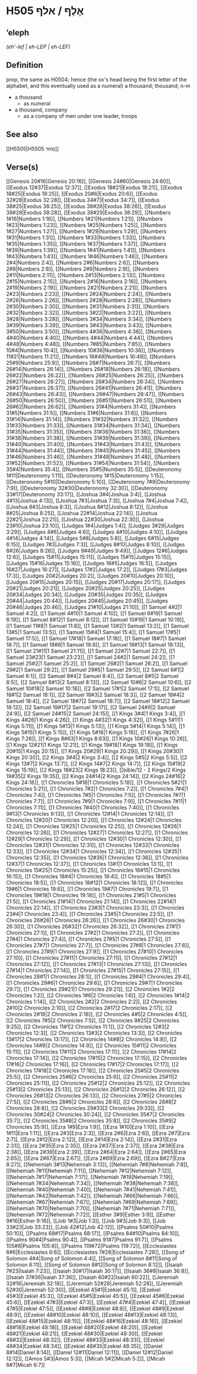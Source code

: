 # H505 אֶלֶף / אלף

## ʼeleph

_(eh'-lef | eh-LEP | eh-LEF)_

## Definition

prop, the same as H0504; hence (the ox's head being the first letter of the alphabet, and this eventually used as a numeral) a thousand; thousand; n-m

- a thousand
  - as numeral
- a thousand, company
  - as a company of men under one leader, troops

## See also

[[H5505|H5505 סחר]]

## Verse(s)

[[Genesis 20#16|Genesis 20:16]], [[Genesis 24#60|Genesis 24:60]], [[Exodus 12#37|Exodus 12:37]], [[Exodus 18#21|Exodus 18:21]], [[Exodus 18#25|Exodus 18:25]], [[Exodus 20#6|Exodus 20:6]], [[Exodus 32#28|Exodus 32:28]], [[Exodus 34#7|Exodus 34:7]], [[Exodus 38#25|Exodus 38:25]], [[Exodus 38#26|Exodus 38:26]], [[Exodus 38#28|Exodus 38:28]], [[Exodus 38#29|Exodus 38:29]], [[Numbers 1#16|Numbers 1:16]], [[Numbers 1#21|Numbers 1:21]], [[Numbers 1#23|Numbers 1:23]], [[Numbers 1#25|Numbers 1:25]], [[Numbers 1#27|Numbers 1:27]], [[Numbers 1#29|Numbers 1:29]], [[Numbers 1#31|Numbers 1:31]], [[Numbers 1#33|Numbers 1:33]], [[Numbers 1#35|Numbers 1:35]], [[Numbers 1#37|Numbers 1:37]], [[Numbers 1#39|Numbers 1:39]], [[Numbers 1#41|Numbers 1:41]], [[Numbers 1#43|Numbers 1:43]], [[Numbers 1#46|Numbers 1:46]], [[Numbers 2#4|Numbers 2:4]], [[Numbers 2#6|Numbers 2:6]], [[Numbers 2#8|Numbers 2:8]], [[Numbers 2#9|Numbers 2:9]], [[Numbers 2#11|Numbers 2:11]], [[Numbers 2#13|Numbers 2:13]], [[Numbers 2#15|Numbers 2:15]], [[Numbers 2#16|Numbers 2:16]], [[Numbers 2#19|Numbers 2:19]], [[Numbers 2#21|Numbers 2:21]], [[Numbers 2#23|Numbers 2:23]], [[Numbers 2#24|Numbers 2:24]], [[Numbers 2#26|Numbers 2:26]], [[Numbers 2#28|Numbers 2:28]], [[Numbers 2#30|Numbers 2:30]], [[Numbers 2#31|Numbers 2:31]], [[Numbers 2#32|Numbers 2:32]], [[Numbers 3#22|Numbers 3:22]], [[Numbers 3#28|Numbers 3:28]], [[Numbers 3#34|Numbers 3:34]], [[Numbers 3#39|Numbers 3:39]], [[Numbers 3#43|Numbers 3:43]], [[Numbers 3#50|Numbers 3:50]], [[Numbers 4#36|Numbers 4:36]], [[Numbers 4#40|Numbers 4:40]], [[Numbers 4#44|Numbers 4:44]], [[Numbers 4#48|Numbers 4:48]], [[Numbers 7#85|Numbers 7:85]], [[Numbers 10#4|Numbers 10:4]], [[Numbers 10#36|Numbers 10:36]], [[Numbers 11#21|Numbers 11:21]], [[Numbers 16#49|Numbers 16:49]], [[Numbers 25#9|Numbers 25:9]], [[Numbers 26#7|Numbers 26:7]], [[Numbers 26#14|Numbers 26:14]], [[Numbers 26#18|Numbers 26:18]], [[Numbers 26#22|Numbers 26:22]], [[Numbers 26#25|Numbers 26:25]], [[Numbers 26#27|Numbers 26:27]], [[Numbers 26#34|Numbers 26:34]], [[Numbers 26#37|Numbers 26:37]], [[Numbers 26#41|Numbers 26:41]], [[Numbers 26#43|Numbers 26:43]], [[Numbers 26#47|Numbers 26:47]], [[Numbers 26#50|Numbers 26:50]], [[Numbers 26#51|Numbers 26:51]], [[Numbers 26#62|Numbers 26:62]], [[Numbers 31#4|Numbers 31:4]], [[Numbers 31#5|Numbers 31:5]], [[Numbers 31#6|Numbers 31:6]], [[Numbers 31#14|Numbers 31:14]], [[Numbers 31#32|Numbers 31:32]], [[Numbers 31#33|Numbers 31:33]], [[Numbers 31#34|Numbers 31:34]], [[Numbers 31#35|Numbers 31:35]], [[Numbers 31#36|Numbers 31:36]], [[Numbers 31#38|Numbers 31:38]], [[Numbers 31#39|Numbers 31:39]], [[Numbers 31#40|Numbers 31:40]], [[Numbers 31#43|Numbers 31:43]], [[Numbers 31#44|Numbers 31:44]], [[Numbers 31#45|Numbers 31:45]], [[Numbers 31#46|Numbers 31:46]], [[Numbers 31#48|Numbers 31:48]], [[Numbers 31#52|Numbers 31:52]], [[Numbers 31#54|Numbers 31:54]], [[Numbers 35#4|Numbers 35:4]], [[Numbers 35#5|Numbers 35:5]], [[Deuteronomy 1#11|Deuteronomy 1:11]], [[Deuteronomy 1#15|Deuteronomy 1:15]], [[Deuteronomy 5#10|Deuteronomy 5:10]], [[Deuteronomy 7#9|Deuteronomy 7:9]], [[Deuteronomy 32#30|Deuteronomy 32:30]], [[Deuteronomy 33#17|Deuteronomy 33:17]], [[Joshua 3#4|Joshua 3:4]], [[Joshua 4#13|Joshua 4:13]], [[Joshua 7#3|Joshua 7:3]], [[Joshua 7#4|Joshua 7:4]], [[Joshua 8#3|Joshua 8:3]], [[Joshua 8#12|Joshua 8:12]], [[Joshua 8#25|Joshua 8:25]], [[Joshua 22#14|Joshua 22:14]], [[Joshua 22#21|Joshua 22:21]], [[Joshua 22#30|Joshua 22:30]], [[Joshua 23#10|Joshua 23:10]], [[Judges 1#4|Judges 1:4]], [[Judges 3#29|Judges 3:29]], [[Judges 4#6|Judges 4:6]], [[Judges 4#10|Judges 4:10]], [[Judges 4#14|Judges 4:14]], [[Judges 5#8|Judges 5:8]], [[Judges 6#15|Judges 6:15]], [[Judges 7#3|Judges 7:3]], [[Judges 8#10|Judges 8:10]], [[Judges 8#26|Judges 8:26]], [[Judges 9#49|Judges 9:49]], [[Judges 12#6|Judges 12:6]], [[Judges 15#11|Judges 15:11]], [[Judges 15#15|Judges 15:15]], [[Judges 15#16|Judges 15:16]], [[Judges 16#5|Judges 16:5]], [[Judges 16#27|Judges 16:27]], [[Judges 17#2|Judges 17:2]], [[Judges 17#3|Judges 17:3]], [[Judges 20#2|Judges 20:2]], [[Judges 20#10|Judges 20:10]], [[Judges 20#15|Judges 20:15]], [[Judges 20#17|Judges 20:17]], [[Judges 20#21|Judges 20:21]], [[Judges 20#25|Judges 20:25]], [[Judges 20#34|Judges 20:34]], [[Judges 20#35|Judges 20:35]], [[Judges 20#44|Judges 20:44]], [[Judges 20#45|Judges 20:45]], [[Judges 20#46|Judges 20:46]], [[Judges 21#10|Judges 21:10]], [[1 Samuel 4#2|1 Samuel 4:2]], [[1 Samuel 4#10|1 Samuel 4:10]], [[1 Samuel 6#19|1 Samuel 6:19]], [[1 Samuel 8#12|1 Samuel 8:12]], [[1 Samuel 10#19|1 Samuel 10:19]], [[1 Samuel 11#8|1 Samuel 11:8]], [[1 Samuel 13#2|1 Samuel 13:2]], [[1 Samuel 13#5|1 Samuel 13:5]], [[1 Samuel 15#4|1 Samuel 15:4]], [[1 Samuel 17#5|1 Samuel 17:5]], [[1 Samuel 17#18|1 Samuel 17:18]], [[1 Samuel 18#7|1 Samuel 18:7]], [[1 Samuel 18#8|1 Samuel 18:8]], [[1 Samuel 18#13|1 Samuel 18:13]], [[1 Samuel 21#11|1 Samuel 21:11]], [[1 Samuel 22#7|1 Samuel 22:7]], [[1 Samuel 23#23|1 Samuel 23:23]], [[1 Samuel 24#2|1 Samuel 24:2]], [[1 Samuel 25#2|1 Samuel 25:2]], [[1 Samuel 26#2|1 Samuel 26:2]], [[1 Samuel 29#2|1 Samuel 29:2]], [[1 Samuel 29#5|1 Samuel 29:5]], [[2 Samuel 6#1|2 Samuel 6:1]], [[2 Samuel 8#4|2 Samuel 8:4]], [[2 Samuel 8#5|2 Samuel 8:5]], [[2 Samuel 8#13|2 Samuel 8:13]], [[2 Samuel 10#6|2 Samuel 10:6]], [[2 Samuel 10#18|2 Samuel 10:18]], [[2 Samuel 17#1|2 Samuel 17:1]], [[2 Samuel 18#1|2 Samuel 18:1]], [[2 Samuel 18#3|2 Samuel 18:3]], [[2 Samuel 18#4|2 Samuel 18:4]], [[2 Samuel 18#7|2 Samuel 18:7]], [[2 Samuel 18#12|2 Samuel 18:12]], [[2 Samuel 19#17|2 Samuel 19:17]], [[2 Samuel 24#9|2 Samuel 24:9]], [[2 Samuel 24#15|2 Samuel 24:15]], [[1 Kings 3#4|1 Kings 3:4]], [[1 Kings 4#26|1 Kings 4:26]], [[1 Kings 4#32|1 Kings 4:32]], [[1 Kings 5#11|1 Kings 5:11]], [[1 Kings 5#13|1 Kings 5:13]], [[1 Kings 5#14|1 Kings 5:14]], [[1 Kings 5#15|1 Kings 5:15]], [[1 Kings 5#16|1 Kings 5:16]], [[1 Kings 7#26|1 Kings 7:26]], [[1 Kings 8#63|1 Kings 8:63]], [[1 Kings 10#26|1 Kings 10:26]], [[1 Kings 12#21|1 Kings 12:21]], [[1 Kings 19#18|1 Kings 19:18]], [[1 Kings 20#15|1 Kings 20:15]], [[1 Kings 20#29|1 Kings 20:29]], [[1 Kings 20#30|1 Kings 20:30]], [[2 Kings 3#4|2 Kings 3:4]], [[2 Kings 5#5|2 Kings 5:5]], [[2 Kings 13#7|2 Kings 13:7]], [[2 Kings 14#7|2 Kings 14:7]], [[2 Kings 15#19|2 Kings 15:19]], [[2 Kings 18#23|2 Kings 18:23]], [[bible/12 - 2 Kings/2 Kings 19#35|2 Kings 19:35]], [[2 Kings 24#14|2 Kings 24:14]], [[2 Kings 24#16|2 Kings 24:16]], [[1 Chronicles 5#18|1 Chronicles 5:18]], [[1 Chronicles 5#21|1 Chronicles 5:21]], [[1 Chronicles 7#2|1 Chronicles 7:2]], [[1 Chronicles 7#4|1 Chronicles 7:4]], [[1 Chronicles 7#5|1 Chronicles 7:5]], [[1 Chronicles 7#7|1 Chronicles 7:7]], [[1 Chronicles 7#9|1 Chronicles 7:9]], [[1 Chronicles 7#11|1 Chronicles 7:11]], [[1 Chronicles 7#40|1 Chronicles 7:40]], [[1 Chronicles 9#13|1 Chronicles 9:13]], [[1 Chronicles 12#14|1 Chronicles 12:14]], [[1 Chronicles 12#20|1 Chronicles 12:20]], [[1 Chronicles 12#24|1 Chronicles 12:24]], [[1 Chronicles 12#25|1 Chronicles 12:25]], [[1 Chronicles 12#26|1 Chronicles 12:26]], [[1 Chronicles 12#27|1 Chronicles 12:27]], [[1 Chronicles 12#29|1 Chronicles 12:29]], [[1 Chronicles 12#30|1 Chronicles 12:30]], [[1 Chronicles 12#31|1 Chronicles 12:31]], [[1 Chronicles 12#33|1 Chronicles 12:33]], [[1 Chronicles 12#34|1 Chronicles 12:34]], [[1 Chronicles 12#35|1 Chronicles 12:35]], [[1 Chronicles 12#36|1 Chronicles 12:36]], [[1 Chronicles 12#37|1 Chronicles 12:37]], [[1 Chronicles 13#1|1 Chronicles 13:1]], [[1 Chronicles 15#25|1 Chronicles 15:25]], [[1 Chronicles 16#15|1 Chronicles 16:15]], [[1 Chronicles 18#4|1 Chronicles 18:4]], [[1 Chronicles 18#5|1 Chronicles 18:5]], [[1 Chronicles 18#12|1 Chronicles 18:12]], [[1 Chronicles 19#6|1 Chronicles 19:6]], [[1 Chronicles 19#7|1 Chronicles 19:7]], [[1 Chronicles 19#18|1 Chronicles 19:18]], [[1 Chronicles 21#5|1 Chronicles 21:5]], [[1 Chronicles 21#14|1 Chronicles 21:14]], [[1 Chronicles 22#14|1 Chronicles 22:14]], [[1 Chronicles 23#3|1 Chronicles 23:3]], [[1 Chronicles 23#4|1 Chronicles 23:4]], [[1 Chronicles 23#5|1 Chronicles 23:5]], [[1 Chronicles 26#26|1 Chronicles 26:26]], [[1 Chronicles 26#30|1 Chronicles 26:30]], [[1 Chronicles 26#32|1 Chronicles 26:32]], [[1 Chronicles 27#1|1 Chronicles 27:1]], [[1 Chronicles 27#2|1 Chronicles 27:2]], [[1 Chronicles 27#4|1 Chronicles 27:4]], [[1 Chronicles 27#5|1 Chronicles 27:5]], [[1 Chronicles 27#7|1 Chronicles 27:7]], [[1 Chronicles 27#8|1 Chronicles 27:8]], [[1 Chronicles 27#9|1 Chronicles 27:9]], [[1 Chronicles 27#10|1 Chronicles 27:10]], [[1 Chronicles 27#11|1 Chronicles 27:11]], [[1 Chronicles 27#12|1 Chronicles 27:12]], [[1 Chronicles 27#13|1 Chronicles 27:13]], [[1 Chronicles 27#14|1 Chronicles 27:14]], [[1 Chronicles 27#15|1 Chronicles 27:15]], [[1 Chronicles 28#1|1 Chronicles 28:1]], [[1 Chronicles 29#4|1 Chronicles 29:4]], [[1 Chronicles 29#6|1 Chronicles 29:6]], [[1 Chronicles 29#7|1 Chronicles 29:7]], [[1 Chronicles 29#21|1 Chronicles 29:21]], [[2 Chronicles 1#2|2 Chronicles 1:2]], [[2 Chronicles 1#6|2 Chronicles 1:6]], [[2 Chronicles 1#14|2 Chronicles 1:14]], [[2 Chronicles 2#2|2 Chronicles 2:2]], [[2 Chronicles 2#10|2 Chronicles 2:10]], [[2 Chronicles 2#17|2 Chronicles 2:17]], [[2 Chronicles 2#18|2 Chronicles 2:18]], [[2 Chronicles 4#5|2 Chronicles 4:5]], [[2 Chronicles 7#5|2 Chronicles 7:5]], [[2 Chronicles 9#25|2 Chronicles 9:25]], [[2 Chronicles 11#1|2 Chronicles 11:1]], [[2 Chronicles 12#3|2 Chronicles 12:3]], [[2 Chronicles 13#3|2 Chronicles 13:3]], [[2 Chronicles 13#17|2 Chronicles 13:17]], [[2 Chronicles 14#8|2 Chronicles 14:8]], [[2 Chronicles 14#9|2 Chronicles 14:9]], [[2 Chronicles 15#11|2 Chronicles 15:11]], [[2 Chronicles 17#11|2 Chronicles 17:11]], [[2 Chronicles 17#14|2 Chronicles 17:14]], [[2 Chronicles 17#15|2 Chronicles 17:15]], [[2 Chronicles 17#16|2 Chronicles 17:16]], [[2 Chronicles 17#17|2 Chronicles 17:17]], [[2 Chronicles 17#18|2 Chronicles 17:18]], [[2 Chronicles 25#5|2 Chronicles 25:5]], [[2 Chronicles 25#6|2 Chronicles 25:6]], [[2 Chronicles 25#11|2 Chronicles 25:11]], [[2 Chronicles 25#12|2 Chronicles 25:12]], [[2 Chronicles 25#13|2 Chronicles 25:13]], [[2 Chronicles 26#12|2 Chronicles 26:12]], [[2 Chronicles 26#13|2 Chronicles 26:13]], [[2 Chronicles 27#5|2 Chronicles 27:5]], [[2 Chronicles 28#6|2 Chronicles 28:6]], [[2 Chronicles 28#8|2 Chronicles 28:8]], [[2 Chronicles 29#33|2 Chronicles 29:33]], [[2 Chronicles 30#24|2 Chronicles 30:24]], [[2 Chronicles 35#7|2 Chronicles 35:7]], [[2 Chronicles 35#8|2 Chronicles 35:8]], [[2 Chronicles 35#9|2 Chronicles 35:9]], [[Ezra 1#9|Ezra 1:9]], [[Ezra 1#10|Ezra 1:10]], [[Ezra 1#11|Ezra 1:11]], [[Ezra 2#3|Ezra 2:3]], [[Ezra 2#6|Ezra 2:6]], [[Ezra 2#7|Ezra 2:7]], [[Ezra 2#12|Ezra 2:12]], [[Ezra 2#14|Ezra 2:14]], [[Ezra 2#31|Ezra 2:31]], [[Ezra 2#35|Ezra 2:35]], [[Ezra 2#37|Ezra 2:37]], [[Ezra 2#38|Ezra 2:38]], [[Ezra 2#39|Ezra 2:39]], [[Ezra 2#64|Ezra 2:64]], [[Ezra 2#65|Ezra 2:65]], [[Ezra 2#67|Ezra 2:67]], [[Ezra 2#69|Ezra 2:69]], [[Ezra 8#27|Ezra 8:27]], [[Nehemiah 3#13|Nehemiah 3:13]], [[Nehemiah 7#8|Nehemiah 7:8]], [[Nehemiah 7#11|Nehemiah 7:11]], [[Nehemiah 7#12|Nehemiah 7:12]], [[Nehemiah 7#17|Nehemiah 7:17]], [[Nehemiah 7#19|Nehemiah 7:19]], [[Nehemiah 7#34|Nehemiah 7:34]], [[Nehemiah 7#38|Nehemiah 7:38]], [[Nehemiah 7#40|Nehemiah 7:40]], [[Nehemiah 7#41|Nehemiah 7:41]], [[Nehemiah 7#42|Nehemiah 7:42]], [[Nehemiah 7#66|Nehemiah 7:66]], [[Nehemiah 7#67|Nehemiah 7:67]], [[Nehemiah 7#69|Nehemiah 7:69]], [[Nehemiah 7#70|Nehemiah 7:70]], [[Nehemiah 7#71|Nehemiah 7:71]], [[Nehemiah 7#72|Nehemiah 7:72]], [[Esther 3#9|Esther 3:9]], [[Esther 9#16|Esther 9:16]], [[Job 1#3|Job 1:3]], [[Job 9#3|Job 9:3]], [[Job 33#23|Job 33:23]], [[Job 42#12|Job 42:12]], [[Psalms 50#10|Psalms 50:10]], [[Psalms 68#17|Psalms 68:17]], [[Psalms 84#10|Psalms 84:10]], [[Psalms 90#4|Psalms 90:4]], [[Psalms 91#7|Psalms 91:7]], [[Psalms 105#8|Psalms 105:8]], [[Psalms 119#72|Psalms 119:72]], [[Ecclesiastes 6#6|Ecclesiastes 6:6]], [[Ecclesiastes 7#28|Ecclesiastes 7:28]], [[Song of Solomon 4#4|Song of Solomon 4:4]], [[Song of Solomon 8#11|Song of Solomon 8:11]], [[Song of Solomon 8#12|Song of Solomon 8:12]], [[Isaiah 7#23|Isaiah 7:23]], [[Isaiah 30#17|Isaiah 30:17]], [[Isaiah 36#8|Isaiah 36:8]], [[Isaiah 37#36|Isaiah 37:36]], [[Isaiah 60#22|Isaiah 60:22]], [[Jeremiah 32#18|Jeremiah 32:18]], [[Jeremiah 52#28|Jeremiah 52:28]], [[Jeremiah 52#30|Jeremiah 52:30]], [[Ezekiel 45#1|Ezekiel 45:1]], [[Ezekiel 45#3|Ezekiel 45:3]], [[Ezekiel 45#5|Ezekiel 45:5]], [[Ezekiel 45#6|Ezekiel 45:6]], [[Ezekiel 47#3|Ezekiel 47:3]], [[Ezekiel 47#4|Ezekiel 47:4]], [[Ezekiel 47#5|Ezekiel 47:5]], [[Ezekiel 48#8|Ezekiel 48:8]], [[Ezekiel 48#9|Ezekiel 48:9]], [[Ezekiel 48#10|Ezekiel 48:10]], [[Ezekiel 48#13|Ezekiel 48:13]], [[Ezekiel 48#15|Ezekiel 48:15]], [[Ezekiel 48#16|Ezekiel 48:16]], [[Ezekiel 48#18|Ezekiel 48:18]], [[Ezekiel 48#20|Ezekiel 48:20]], [[Ezekiel 48#21|Ezekiel 48:21]], [[Ezekiel 48#30|Ezekiel 48:30]], [[Ezekiel 48#32|Ezekiel 48:32]], [[Ezekiel 48#33|Ezekiel 48:33]], [[Ezekiel 48#34|Ezekiel 48:34]], [[Ezekiel 48#35|Ezekiel 48:35]], [[Daniel 8#14|Daniel 8:14]], [[Daniel 12#11|Daniel 12:11]], [[Daniel 12#12|Daniel 12:12]], [[Amos 5#3|Amos 5:3]], [[Micah 5#2|Micah 5:2]], [[Micah 6#7|Micah 6:7]]